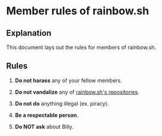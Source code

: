 # Member rules of rainbow.sh

## Explanation

This document lays out the rules for members of rainbow.sh.

## Rules

1. **Do not harass** any of your fellow members.

1. **Do not vandalize** any of [rainbow.sh's repositories](https://github.com/orgs/rainbow-sh/repositories).

1. **Do not do** anything illegal (ex. piracy).

1. **Be a respectable person**.

1. **Do NOT ask** about Billy.
